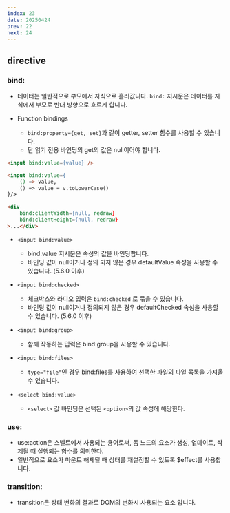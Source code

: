 ```yaml
---
index: 23
date: 20250424
prev: 22
next: 24
---
```


## directive

### bind:
- 데이터는 일반적으로 부모에서 자식으로 흘러값니다. `bind:` 지시문은 데이터를 지식에서 부모로 반대 방향으로 흐르게 합니다.

- Function bindings
    - `bind:property={get, set}`과 같이 getter, setter 함수를 사용할 수 있습니다.
    - 단 읽기 전용 바인딩의 get의 값은 null이어야 합니다.

```html
<input bind:value={value} />

<input bind:value={
    () => value,
    () => value = v.toLowerCase()
}/>

<div
    bind:clientWidth={null, redraw}
    bind:clientHeight={null, redraw}
>...</div>
```

- `<input bind:value>`
    - bind:value 지시문은 속성의 값을 바인딩합니다.
    - 바인딩 값이 null이거나 정의 되지 않은 경우 defaultValue 속성을 사용할 수 있습니다. (5.6.0 이후)

- `<input bind:checked>`
    - 체크박스와 라디오 입력은 `bind:checked` 로 묶을 수 있습니다.
    - 바인딩 값이 null이거나 정의되지 않은 경우 defaultChecked 속성을 사용할 수 있습니다. (5.6.0 이후)

- `<input bind:group>`
    - 함께 작동하는 입력은 bind:group을 사용할 수 있습니다.

- `<input bind:files>`
    - `type="file"`인 경우 bind:files를 사용하여 선택한 파일의 파일 목록을 가져올 수 있습니다.

- `<select bind:value>`
    - `<select>` 값 바인딩은 선택된 `<option>`의 값 속성에 해당한다.

### use:
- use:action은 스벨트에서 사용되는 용어로써, 돔 노드의 요소가 생성, 업데이트, 삭제될 때 실행되는 함수를 의미한다.
- 일반적으로 요소가 마운트 해제될 때 상태를 재설정할 수 있도록 $effect를 사용합니다.

### transition:
- transition은 상태 변화의 결과로 DOM의 변화시 사용되는 요소 입니다.